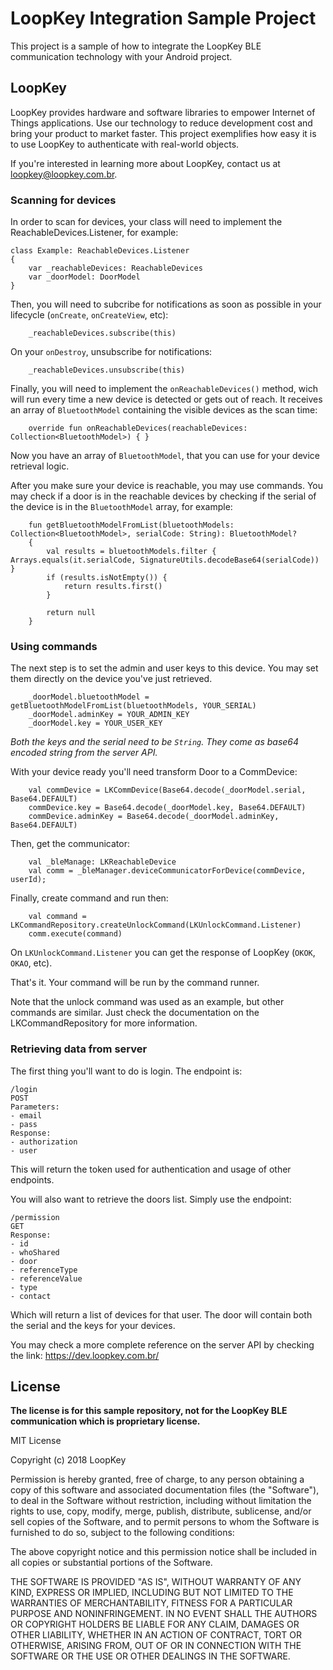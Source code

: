 # LoopKey Integration Sample Project

This project is a sample of how to integrate the LoopKey BLE communication technology with your Android project.

## LoopKey

LoopKey provides hardware and software libraries to empower Internet of Things applications. Use our technology
to reduce development cost and bring your product to market faster. This project exemplifies how easy it is to use
LoopKey to authenticate with real-world objects.

If you're interested in learning more about LoopKey, contact us at loopkey@loopkey.com.br.

### Scanning for devices

In order to scan for devices, your class will need to implement the ReachableDevices.Listener, for example:

```
class Example: ReachableDevices.Listener
{
    var _reachableDevices: ReachableDevices
    var _doorModel: DoorModel
}
```

Then, you will need to subcribe for notifications as soon as possible in your lifecycle (`onCreate`, `onCreateView`, etc):

```
    _reachableDevices.subscribe(this)
```

On your `onDestroy`, unsubscribe for notifications:

```
    _reachableDevices.unsubscribe(this)
```

Finally, you will need to implement the `onReachableDevices()` method, wich will run every time a new device is detected or gets out of reach. It receives an array of `BluetoothModel` containing the visible devices as the scan time:

```
    override fun onReachableDevices(reachableDevices: Collection<BluetoothModel>) { }
```

Now you have an array of `BluetoothModel`, that you can use for your device retrieval logic.

After you make sure your device is reachable, you may use commands. You may check if a door is in the reachable devices by checking if the serial of the device is in the `BluetoothModel` array, for example:

```
    fun getBluetoothModelFromList(bluetoothModels: Collection<BluetoothModel>, serialCode: String): BluetoothModel?
    {
        val results = bluetoothModels.filter { Arrays.equals(it.serialCode, SignatureUtils.decodeBase64(serialCode)) }
        if (results.isNotEmpty()) {
            return results.first()
        }

        return null
    }
```

### Using commands

The next step is to set the admin and user keys to this device. You may set them directly on the device you've just retrieved.

```
    _doorModel.bluetoothModel = getBluetoothModelFromList(bluetoothModels, YOUR_SERIAL)
    _doorModel.adminKey = YOUR_ADMIN_KEY
    _doorModel.key = YOUR_USER_KEY
```

_Both the keys and the serial need to be `String`. They come as base64 encoded string from the server API._

With your device ready you'll need transform Door to a CommDevice:

```
    val commDevice = LKCommDevice(Base64.decode(_doorModel.serial, Base64.DEFAULT)
    commDevice.key = Base64.decode(_doorModel.key, Base64.DEFAULT)
    commDevice.adminKey = Base64.decode(_doorModel.adminKey, Base64.DEFAULT)
```

Then, get the communicator:

```
    val _bleManage: LKReachableDevice
    val comm = _bleManager.deviceCommunicatorForDevice(commDevice, userId);
```

Finally, create command and run then:

```
    val command = LKCommandRepository.createUnlockCommand(LKUnlockCommand.Listener)
    comm.execute(command)
```

On `LKUnlockCommand.Listener` you can get the response of LoopKey (`OKOK`, `OKAO`, etc).

That's it. Your command will be run by the command runner.

Note that the unlock command was used as an example, but other commands are similar. Just check the documentation on the LKCommandRepository for more information.

### Retrieving data from server

The first thing you'll want to do is login. The endpoint is:

```
/login
POST
Parameters:
- email
- pass
Response:
- authorization
- user
```

This will return the token used for authentication and usage of other endpoints.

You will also want to retrieve the doors list. Simply use the endpoint:

```
/permission
GET
Response:
- id
- whoShared
- door
- referenceType
- referenceValue
- type
- contact
```

Which will return a list of devices for that user. The door will contain both the serial and the keys for your devices.

You may check a more complete reference on the server API by checking the link: https://dev.loopkey.com.br/

## License

**The license is for this sample repository, not for the LoopKey BLE communication which is proprietary license.**

MIT License

Copyright (c) 2018 LoopKey

Permission is hereby granted, free of charge, to any person obtaining a copy of this software and associated
documentation files (the "Software"), to deal in the Software without restriction, including without limitation
the rights to use, copy, modify, merge, publish, distribute, sublicense, and/or sell copies of the Software,
and to permit persons to whom the Software is furnished to do so, subject to the following conditions:

The above copyright notice and this permission notice shall be included in all copies or substantial portions
of the Software.

THE SOFTWARE IS PROVIDED "AS IS", WITHOUT WARRANTY OF ANY KIND, EXPRESS OR IMPLIED, INCLUDING BUT NOT LIMITED TO THE
WARRANTIES OF MERCHANTABILITY, FITNESS FOR A PARTICULAR PURPOSE AND NONINFRINGEMENT. IN NO EVENT SHALL THE AUTHORS
OR COPYRIGHT HOLDERS BE LIABLE FOR ANY CLAIM, DAMAGES OR OTHER LIABILITY, WHETHER IN AN ACTION OF CONTRACT, TORT OR
OTHERWISE, ARISING FROM, OUT OF OR IN CONNECTION WITH THE SOFTWARE OR THE USE OR OTHER DEALINGS IN THE SOFTWARE.